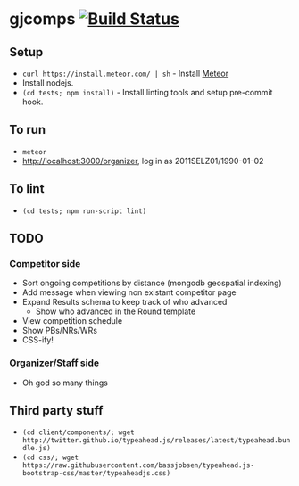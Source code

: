 gjcomps [![Build Status](https://travis-ci.org/jfly/gjcomps.png?branch=master)](https://travis-ci.org/jfly/gjcomps)
=======

## Setup
- `curl https://install.meteor.com/ | sh` - Install [Meteor](https://www.meteor.com/)
- Install nodejs.
- `(cd tests; npm install)` - Install linting tools and setup pre-commit hook.

## To run
- `meteor`
- [http://localhost:3000/organizer](http://localhost:3000/organizer), log in as 2011SELZ01/1990-01-02

## To lint
- `(cd tests; npm run-script lint)`

## TODO

### Competitor side
- Sort ongoing competitions by distance (mongodb geospatial indexing)
- Add message when viewing non existant competitor page
- Expand Results schema to keep track of who advanced
  - Show who advanced in the Round template
- View competition schedule
- Show PBs/NRs/WRs
- CSS-ify!

### Organizer/Staff side
- Oh god so many things

## Third party stuff
- `(cd client/components/; wget http://twitter.github.io/typeahead.js/releases/latest/typeahead.bundle.js)`
- `(cd css/; wget https://raw.githubusercontent.com/bassjobsen/typeahead.js-bootstrap-css/master/typeaheadjs.css)`
